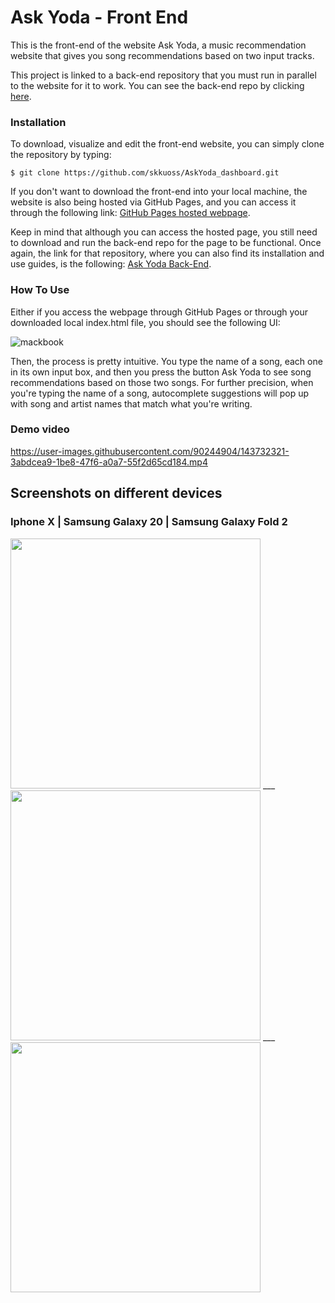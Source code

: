 # Ask Yoda - Front End  
This is the front-end of the website Ask Yoda, a music recommendation website that gives you song recommendations based on two input tracks.

This project is linked to a back-end repository that you must run in parallel to the website for it to work. You can see the back-end repo by clicking <a href="https://github.com/skkuoss/AskYoda">here</a>.

### Installation
To download, visualize and edit the front-end website, you can simply clone the repository by typing:

    $ git clone https://github.com/skkuoss/AskYoda_dashboard.git

If you don't want to download the front-end into your local machine, the website is also being hosted via GitHub Pages, and you can access it through the following link: <a href="https://skkuoss.github.io/AskYoda_dashboard/">GitHub Pages hosted webpage</a>.

Keep in mind that although you can access the hosted page, you still need to download and run the back-end repo for the page to be functional. Once again, the link for that repository, where you can also find its installation and use guides, is the following: <a href="https://github.com/skkuoss/AskYoda">Ask Yoda Back-End</a>.

### How To Use
Either if you access the webpage through GitHub Pages or through your downloaded local index.html file, you should see the following UI:  

![mackbook](https://user-images.githubusercontent.com/90244904/143763529-55548eea-feaf-4dc5-9d28-c432b156d91f.png)

Then, the process is pretty intuitive. You type the name of a song, each one in its own input box, and then you press the button Ask Yoda to see song recommendations based on those two songs. For further precision, when you're typing the name of a song, autocomplete suggestions will pop up with song and artist names that match what you're writing.


### Demo video  

https://user-images.githubusercontent.com/90244904/143732321-3abdcea9-1be8-47f6-a0a7-55f2d65cd184.mp4

## Screenshots on different devices
### Iphone X | Samsung Galaxy 20 | Samsung Galaxy Fold 2
 
<div>
    <img src="https://user-images.githubusercontent.com/90244904/143732680-2b80fa22-da4c-47e9-828b-496816850236.png" height="400" /> ___
    <img src="https://user-images.githubusercontent.com/90244904/143733088-b3dba2af-0ccb-4016-84e7-c91676116dfc.png" height="400"  /> ___    
    <img src="https://user-images.githubusercontent.com/90244904/143733138-5ced0956-53a1-44f6-80ec-1db45900b3b1.png" height="400" />  
</div>
